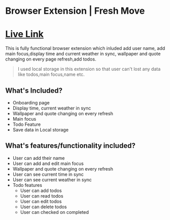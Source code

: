 # Browser Extension | Fresh Move

# [Live Link](https://fresh-move.netlify.app)

This is fully functional browser extension which inluded add user name, add main focus,display time and current weather in sync, wallpaper and quote changing on every page refresh,add todos.

> I used local storage in this extension so that user can't lost any data like todos,main focus,name etc.

## What's Included?

- Onboarding page
- Display time, current weather in sync
- Wallpaper and quote changing on every refresh
- Main focus
- Todo Feature
- Save data in Local storage

## What's features/functionality included?

- User can add their name
- User can add and edit main focus
- Wallpaper and quote changing on every refresh
- User can see current time in sync
- User can see current weather in sync
- Todo features
  - User can add todos
  - User can read todos
  - User can edit todos
  - User can delete todos
  - User can checked on completed
